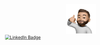<div id="header" align="center">
  <img src="https://github.com/guilhermelino14/guilhermelino14/blob/main/283736948_5230819820343782_3074391008366628528_n.jpg?raw=true" width="100"/>
</div>
<div id="badges">
  <a href="www.linkedin.com/in/guilhermelino14">
    <img src="https://img.shields.io/badge/LinkedIn-blue?style=for-the-badge&logo=linkedin&logoColor=white" alt="LinkedIn Badge"/>
  </a>
</div>
<!--
**guilhermelino14/guilhermelino14** is a ✨ _special_ ✨ repository because its `README.md` (this file) appears on your GitHub profile.

Here are some ideas to get you started:

- 🔭 I’m currently working on ...
- 🌱 I’m currently learning ...
- 👯 I’m looking to collaborate on ...
- 🤔 I’m looking for help with ...
- 💬 Ask me about ...
- 📫 How to reach me: ...
- 😄 Pronouns: ...
- ⚡ Fun fact: ...
-->
